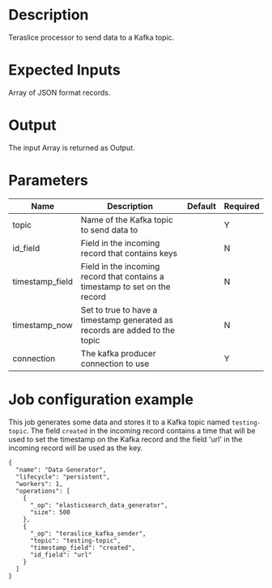 # Description

Teraslice processor to send data to a Kafka topic.

# Expected Inputs

Array of JSON format records.

# Output

The input Array is returned as Output.

# Parameters

| Name | Description | Default | Required |
| ---- | ----------- | ------- | -------- |
| topic | Name of the Kafka topic to send data to | | Y |
| id_field | Field in the incoming record that contains keys | | N |
| timestamp_field | Field in the incoming record that contains a timestamp to set on the record | | N |
| timestamp_now | Set to true to have a timestamp generated as records are added to the topic | | N |
| connection | The kafka producer connection to use | | Y |

# Job configuration example

This job generates some data and stores it to a Kafka topic named `testing-topic`. The field `created` in the incoming record contains a time that will be used to set the timestamp on the Kafka record and the field 'url' in the incoming record will be used as the key.

```
{
  "name": "Data Generator",
  "lifecycle": "persistent",
  "workers": 1,
  "operations": [
    {
      "_op": "elasticsearch_data_generator",
      "size": 500
    },
    {
      "_op": "teraslice_kafka_sender",
      "topic": "testing-topic",
      "timestamp_field": "created",
      "id_field": "url"
    }
  ]
}
```
